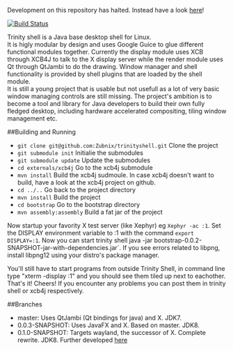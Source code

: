 Development on this repository has halted. Instead have a look [here](https://github.com/Zubnix/trinity)!


[![Build Status](https://travis-ci.org/Zubnix/trinityshell.png?branch=0.0.3-SNAPSHOT)](https://travis-ci.org/Zubnix/trinityshell)

Trinity shell is a Java base desktop shell for Linux.  
It is higly modular by design and uses Google Guice to glue different functional modules together. Currently the display module uses XCB through XCB4J to talk to the X display server while the render module uses Qt through QtJambi to do the drawing. Window manager and shell functionality is provided by shell plugins that are loaded by the shell module.  
It is still a young project that is usable but not usefull as a lot of very basic window managing controls are still missing. The project's ambition is to become a tool and library for Java developers to build their own fully fledged desktop, including hardware accelerated compositing, tiling window management etc.

##Building  and Running

- `git clone git@github.com:Zubnix/trinityshell.git` Clone the project
- `git submodule init` Initialie the submodules
- `git submodule update` Update the submodules
- `cd externals/xcb4j` Go to the xcb4j submodule
- `mvn install` Build the xcb4j sudmoule. In case xcb4j doesn't want to build, have a look at the xcb4j project on github.
- `cd ../..` Go back to the project directory
- `mvn install` Build the project
- `cd bootstrap` Go to the bootstrap directory
- `mvn assembly:assembly` Build a fat jar of the project

Now startup your favority X test server (like Xephyr) eg `Xephyr -ac :1`. Set the DISPLAY environment variable to :1 with the command `export DISPLAY=:1`. Now you can start trinity shell java -jar bootstrap-0.0.2-SNAPSHOT-jar-with-dependencies.jar`. If you see errors related to libpng, install libpng12 using your distro's package manager.

You'll still have to start programs from outside Trinity Shell, in command line type "xterm -display :1" and you should see them tiled up next to eachother. That's it! Cheers! If you encounter any problems you can post them in trinity shell or xcb4j respectively.

##Branches

- master: Uses QtJambi (Qt bindings for java) and X. JDK7.
- 0.0.3-SNAPSHOT: Uses JavaFX and X. Based on master. JDK8.
- 0.1.0-SNAPSHOT: Targets wayland, the successor of X. Complete rewrite. JDK8. Further developed [here](https://github.com/Zubnix/trinity)
